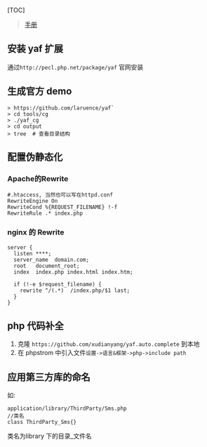 [TOC]

> [手册](http://www.laruence.com/manual/)
## 安装 yaf 扩展
通过`http://pecl.php.net/package/yaf` 官网安装

## 生成官方 demo
```
> https://github.com/laruence/yaf`
> cd tools/cg
> ./yaf_cg
> cd output
> tree  # 查看目录结构
```
## 配置伪静态化

### Apache的Rewrite
```
#.htaccess, 当然也可以写在httpd.conf
RewriteEngine On
RewriteCond %{REQUEST_FILENAME} !-f
RewriteRule .* index.php
```

### nginx 的 Rewrite
```
server {
  listen ****;
  server_name  domain.com;
  root   document_root;
  index  index.php index.html index.htm;

  if (!-e $request_filename) {
    rewrite ^/(.*)  /index.php/$1 last;
  }
}
```

## php 代码补全
1. 克隆 `https://github.com/xudianyang/yaf.auto.complete` 到本地
2. 在 phpstrom 中引入文件`设置->语言&框架->php->include path`

## 应用第三方库的命名
如:
```
application/library/ThirdParty/Sms.php
//类名
class ThirdParty_Sms{}
```
类名为library 下的目录_文件名
